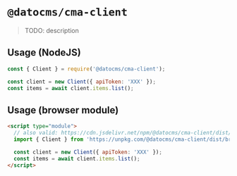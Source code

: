 # `@datocms/cma-client`

> TODO: description

## Usage (NodeJS)

```js
const { Client } = require('@datocms/cma-client');

const client = new Client({ apiToken: 'XXX' });
const items = await client.items.list();
```

## Usage (browser module)

```html
<script type="module">
  // also valid: https://cdn.jsdelivr.net/npm/@datocms/cma-client/dist/browser/index.js
  import { Client } from 'https://unpkg.com/@datocms/cma-client/dist/browser/index.js';

  const client = new Client({ apiToken: 'XXX' });
  const items = await client.items.list();
</script>
```

